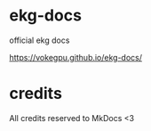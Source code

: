 # ekg-docs

official ekg docs

https://vokegpu.github.io/ekg-docs/

# credits

All credits reserved to MkDocs <3
